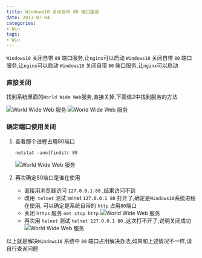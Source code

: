 ```yaml
---
title: Windows10 关闭自带 80 端口服务
date: 2013-07-04
categories: 
- Win
tags:
- Win
---
```

`Windows10` 关闭自带 `80` 端口服务,让`nginx`可以启动
`Windows10` 关闭自带 `80` 端口服务,让`nginx`可以启动
`Windows10` 关闭自带 `80` 端口服务,让`nginx`可以启动

<!-- more -->

### 直接关闭

找到系统里面的`World Wide Web`服务,直接关掉,下面值2中找到服务的方法

![World Wide Web 服务](/img/win/cmd/w3c_80.png "World Wide Web 服务")
![World Wide Web 服务](/img/win/cmd/w3c_80_2.png "World Wide Web 服务")

### 确定端口使用关闭

1. 查看那个进程占用80端口

   ```shell
   netstat -ano|findstr 80
   ```

   ![World Wide Web 服务](/img/win/cmd/w3c_80_3.png "World Wide Web 服务")

2) 再次确定80端口是谁在使用

   - 直接用浏览器访问 `127.0.0.1:80` ,结果访问不到
   - 改用` telnet` 测试 telnet `127.0.0.1 80` 打开了,确定是`Windows10`系统进程在使用, 可以确定是系统自带的 `http` 占用`80`端口
   - 关闭 `https` 服务 `net stop http`
     ![World Wide Web 服务](/img/win/cmd/w3c_80_4.png "World Wide Web 服务")
   - 再次用 `telnet` 测试 `telnet 127.0.0.1 80` ,这次打不开了,说明关闭成功
     ![World Wide Web 服务](/img/win/cmd/w3c_80_5.png "World Wide Web 服务")

以上就是解决`Windows10` 系统中 `80` 端口占用解决办法,如果和上述情况不一样,请自行查询问题














